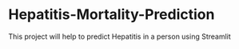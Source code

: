 # Hepatitis-Mortality-Prediction
This project will help to predict Hepatitis in a person using Streamlit
